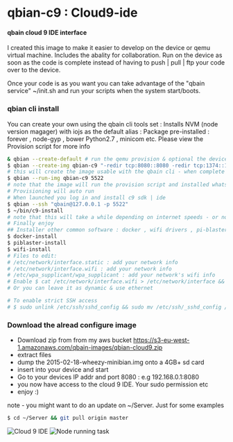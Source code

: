 # qbian-c9 : Cloud9-ide


#### qbain cloud 9 IDE interface

I created this image to make it easier to develop on the device or qemu virtual machine. Includes the abality for collaboration.
Run on the device as soon as the code is complete instead of having to push | pull | ftp your code over to the device.

Once your code is as you want you can take advantage of the "qbain service" ~/init.sh and run your scripts when the system start/boots.

### qbian cli install
You can create your own using the qbain cli tools set :
Installs NVM (node version magager) with iojs as the default alias :
Package pre-installed : forever , node-gyp , bower
Python2.7 , minicom etc. Please view the Provision script for more info

```bash
& qbian --create-default # run the qemu provision & optional the device provision $ /root/Provision.sh
$ qbian --create-img qbian-c9 "-redir tcp:8080::8080 -redir tcp:1374::1374" 2G default
# this will create the image usable with the qbain cli - when complete
$ qbian --run-img qbian-c9 5522
# note that the image will run the provision script and installed whats needed
# Provisioning will auto run
# When launched you log in and install c9 sdk | ide
$ qbian --ssh "qbain@127.0.0.1 -p 5522"
$ ~/bin/c9-install
# note that this will take a while depending on internet speeds - or not because it is has a lot to do
# Finally enjoy 
## Installer other common software : docker , wifi drivers , pi-blaster : optionals
$ docker-install
$ piblaster-install
$ wifi-install
# Files to edit:
# /etc/network/interface.static : add your network info
# /etc/network/interface.wifi : add your network info
# /etc/wpa_supplicant/wpa_supplicant : add your network's wifi info
# Enable $ cat /etc/network/interface.wifi > /etc/network/interface && sudo service networking restart
# Or you can leave it as dynamic & use ethernet 

# To enable strict SSH access 
# $ sudo unlink /etc/ssh/sshd_config && sudo mv /etc/ssh/_sshd_config /etc/ssh/sshd_config && reboot
```


### Download the alread configure image 
* Download zip from from my aws bucket <https://s3-eu-west-1.amazonaws.com/qbain-images/qbian-cloud9.zip>
* extract files 
* dump the 2015-02-18-wheezy-minibian.img onto a 4GB+ sd card
* insert into your device and start
* Go to your devices IP addr and port 8080 : e.g 192.168.0.1:8080
* you now have access to the cloud 9 IDE. Your sudo permission etc
* enjoy :)

note - you might want to do an update on ~/Server. Just for some examples
```bash
$ cd ~/Server && git pull origin master
```

![Cloud 9 IDE](/../images/qbian-c9ide.png?raw=true "C9 ide on qemu")
![Node running task](/../images/qbian-noderun.png?raw=true "node tasks")
